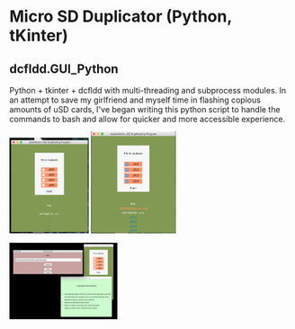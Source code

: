 # Micro SD Duplicator (Python, tKinter)                                                                                                                                                                                                                 

## dcfldd.GUI_Python
Python + tkinter + dcfldd with multi-threading and subprocess modules. In an attempt to save my girlfriend and myself time in flashing copious amounts of uSD cards, I've began writing this python script to handle the commands to bash and allow for quicker and more accessible experience.


<img src="example1.png" width="28%"/>    <img src="example2.png" width="30%"/>

<img src="relative_path1.png" width="38%"/>  
